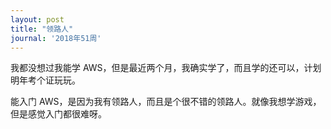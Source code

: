 ```yaml
---
layout: post
title: "领路人"
journal: '2018年51周'
---
```


我都没想过我能学 AWS，但是最近两个月，我确实学了，而且学的还可以，计划明年考个证玩玩。

能入门 AWS，是因为我有领路人，而且是个很不错的领路人。就像我想学游戏，但是感觉入门都很难呀。

